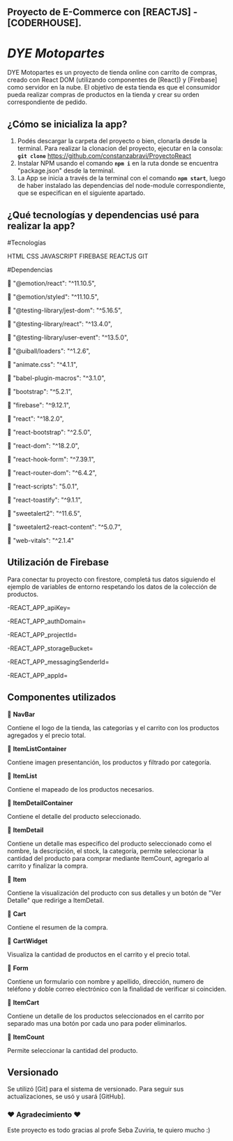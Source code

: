 ## Proyecto de E-Commerce con [REACTJS] - [CODERHOUSE].

# _DYE Motopartes_

DYE Motopartes es un proyecto de tienda online con carrito de compras, creado con React DOM (utilizando componentes de [React]) y [Firebase] como servidor en la nube. El objetivo de esta tienda es que el consumidor pueda realizar compras de productos en la tienda y crear su orden correspondiente de pedido.

## ¿Cómo se inicializa la app?

1) Podés descargar la carpeta del proyecto o bien, clonarla desde la terminal. Para realizar la clonacion del proyecto, ejecutar en la consola: **`git clone`** https://github.com/constanzabravi/ProyectoReact
2) Instalar NPM usando el comando **`npm i`** en la ruta donde se encuentra "package.json" desde la terminal.
3) La App se inicia a través de la terminal con el comando **`npm start`**, luego de haber instalado las dependencias del node-module correspondiente, que se especifican en el siguiente apartado.

## ¿Qué tecnologías y dependencias usé para realizar la app?

#Tecnologías

HTML
CSS
JAVASCRIPT
FIREBASE
REACTJS
GIT

#Dependencias

:small_blue_diamond: "@emotion/react": "^11.10.5",

:small_blue_diamond: "@emotion/styled": "^11.10.5",

:small_blue_diamond: "@testing-library/jest-dom": "^5.16.5",

:small_blue_diamond: "@testing-library/react": "^13.4.0",

:small_blue_diamond: "@testing-library/user-event": "^13.5.0",

:small_blue_diamond: "@uiball/loaders": "^1.2.6",

:small_blue_diamond: "animate.css": "^4.1.1",

:small_blue_diamond: "babel-plugin-macros": "^3.1.0",

:small_blue_diamond: "bootstrap": "^5.2.1",

:small_blue_diamond: "firebase": "^9.12.1",

:small_blue_diamond: "react": "^18.2.0",

:small_blue_diamond: "react-bootstrap": "^2.5.0",

:small_blue_diamond: "react-dom": "^18.2.0",

:small_blue_diamond: "react-hook-form": "^7.39.1",

:small_blue_diamond: "react-router-dom": "^6.4.2",

:small_blue_diamond: "react-scripts": "5.0.1",

:small_blue_diamond: "react-toastify": "^9.1.1",

:small_blue_diamond: "sweetalert2": "^11.6.5",

:small_blue_diamond: "sweetalert2-react-content": "^5.0.7",

:small_blue_diamond: "web-vitals": "^2.1.4"

## Utilización de Firebase

Para conectar tu proyecto con firestore, completá tus datos siguiendo el ejemplo de variables de entorno respetando los datos de la colección de productos.

-REACT_APP_apiKey=

-REACT_APP_authDomain=

-REACT_APP_projectId=

-REACT_APP_storageBucket=

-REACT_APP_messagingSenderId=

-REACT_APP_appId=
## Componentes utilizados

:small_blue_diamond: **NavBar**

Contiene el logo de la tienda, las categorías y el carrito con los productos agregados y el precio total.

:small_blue_diamond: **ItemListContainer**

Contiene imagen presentanción, los productos y filtrado por categoría.

:small_blue_diamond: **ItemList**

Contiene el mapeado de los productos necesarios.

:small_blue_diamond: **ItemDetailContainer**

Contiene el detalle del producto seleccionado.

:small_blue_diamond: **ItemDetail**

Contiene un detalle mas especifico del producto seleccionado como el nombre, la descripción, el stock, la categoría, permite seleccionar la cantidad del producto para comprar mediante ItemCount, agregarlo al carrito y finalizar la compra.

:small_blue_diamond: **Item**

Contiene la visualización del producto con sus detalles y un botón de "Ver Detalle" que redirige a ItemDetail.

:small_blue_diamond: **Cart**

Contiene el resumen de la compra.

:small_blue_diamond: **CartWidget**

Visualiza la cantidad de productos en el carrito y el precio total.

:small_blue_diamond: **Form**

Contiene un formulario con nombre y apellido, dirección, numero de teléfono y doble correo electrónico con la finalidad de verificar si  coinciden.

:small_blue_diamond: **ItemCart**

Contiene un detalle de los productos seleccionados en el carrito por separado mas una botón por cada uno para poder eliminarlos.

:small_blue_diamond: **ItemCount**

Permite seleccionar la cantidad del producto.


## Versionado

Se utilizó [Git] para el sistema de versionado. Para seguir sus actualizaciones, se usó y usará [GitHub].


### :heart: Agradecimiento :heart:

Este proyecto es todo gracias al profe Seba Zuviria, te quiero mucho :)

